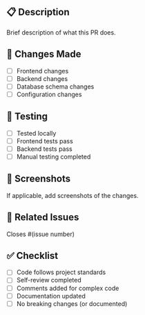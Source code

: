 ## 📋 Description
Brief description of what this PR does.

## 🔄 Changes Made
- [ ] Frontend changes
- [ ] Backend changes
- [ ] Database schema changes
- [ ] Configuration changes

## 🧪 Testing
- [ ] Tested locally
- [ ] Frontend tests pass
- [ ] Backend tests pass
- [ ] Manual testing completed

## 📱 Screenshots
If applicable, add screenshots of the changes.

## 🔗 Related Issues
Closes #(issue number)

## ✅ Checklist
- [ ] Code follows project standards
- [ ] Self-review completed
- [ ] Comments added for complex code
- [ ] Documentation updated
- [ ] No breaking changes (or documented)